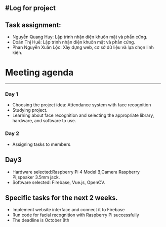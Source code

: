 #Log for project
---
## Task assignment:
+ Nguyễn Quang Huy: Lập trình nhận diện khuôn mặt và phần cứng.
+ Đoàn Thị Huế: Lập trình nhận diện khuôn mặt và phần cứng.
+ Phan Nguyễn Xuân Lộc: Xây dựng web, cơ sở dữ liệu và lựa chọn linh kiện.
# Meeting agenda
---
### Day 1
+ Choosing the project idea: Attendance system with face recognition
+ Studying project.
+ Learning about face recognition and selecting the appropriate library, hardware, and software to use.
### Day 2
+ Assigning tasks to members.
## Day3
+ Hardware selected:Raspberry Pi 4 Model B,Camera Raspberry Pi,speaker 3.5mm jack.
+ Software selected: Firebase, Vue.js, OpenCV.
## Specific tasks for the next 2 weeks.
+ Implement website interface and connect it to Firebase
+ Run code for facial recognition with Raspberry Pi successfully 
+ The deadline is October 8th






